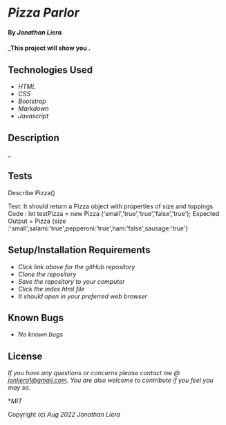 # _Pizza Parlor_

#### By _**Jonathan Liera**_

#### _This project will show you .

## Technologies Used

* _HTML_
* _CSS_
* _Bootstrap_
* _Markdown_
* _Javascript_

## Description

_

## Tests

Describe Pizza()

Test: It should return a Pizza object with properties of size and toppings
Code : let testPizza = new Pizza ('small','true','true','false','true');
Expected Output = Pizza {size :'small',salami:'true',pepperoni:'true',ham:'false',sausage:'true'}


## Setup/Installation Requirements

* _Click link above for the gitHub repository_
* _Clone the repository_
* _Save the repository to your computer_
* _Click the index.html file_
* _It should open in your preferred web browser_

## Known Bugs

* _No known bugs_

## License

_If you have any questions or concerns please contact me @ jonliera1@gmail.com. You are also welcome to contribute if you feel you may so._

*_MIT_

Copyright (c) _Aug 2022_ _Jonathan Liera_